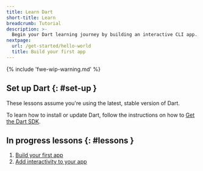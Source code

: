 ```yaml
---
title: Learn Dart
short-title: Learn
breadcrumb: Tutorial
description: >-
  Begin your Dart learning journey by building an interactive CLI app.
nextpage:
  url: /get-started/hello-world
  title: Build your first app
---
```


{% include 'fwe-wip-warning.md' %}

## Set up Dart {: #set-up }

These lessons assume you're using the latest, stable version of Dart.

To learn how to install or update Dart,
follow the instructions on how to [Get the Dart SDK][].

[Get the Dart SDK]: /get-dart

## In progress lessons {: #lessons }

1. [Build your first app](/get-started/hello-world)
2. [Add interactivity to your app](/get-started)
